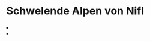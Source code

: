 # Schwelende Alpen von Nifl

<procedure title="Städte und besondere Orte">
<list columns="3">
<li><a href="Glutberg.md"></a></li>
<li><a href="Nifl.md"></a></li>
</list>
</procedure>
